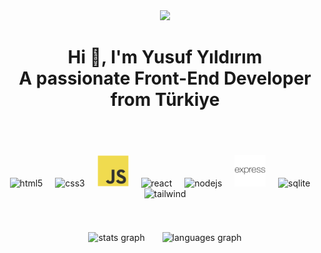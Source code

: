 
<div align="center">
  <img width="500" src="https://i.pinimg.com/originals/89/2a/b7/892ab776279414977933b566575cf62d.gif"  />
</div>
<div >
<h1 align="center">Hi 👋, I'm Yusuf Yıldırım <br/> A passionate Front-End Developer from Türkiye</h1>
</div>

<img height="50" />

<div align="center"> 
  
<img src="https://cdn.jsdelivr.net/gh/devicons/devicon@latest/icons/html5/html5-original.svg" alt="html5" width="50" height="50"/>
<img width="12" />
<img src="https://cdn.jsdelivr.net/gh/devicons/devicon@latest/icons/css3/css3-original.svg" alt="css3" width="50" height="50"/>
<img width="12" />
<img src="https://raw.githubusercontent.com/devicons/devicon/master/icons/javascript/javascript-original.svg" alt="javascript" width="50" height="50"/>
<img width="12" />
<img src="https://cdn.jsdelivr.net/gh/devicons/devicon@latest/icons/react/react-original-wordmark.svg"  alt="react" width="50" height="50"/>
<img width="12" />
<img src="https://cdn.jsdelivr.net/gh/devicons/devicon@latest/icons/nodejs/nodejs-original-wordmark.svg" alt="nodejs" width="50" height="50"/>
<img width="12" />
<img src="https://raw.githubusercontent.com/devicons/devicon/master/icons/express/express-original-wordmark.svg" alt="express" width="50" height="50"/>
<img width="12" />
<img src="https://cdn.jsdelivr.net/gh/devicons/devicon@latest/icons/sqlite/sqlite-original.svg" alt="sqlite" width="50" height="50"/>
<img width="12" />
<img src="https://www.vectorlogo.zone/logos/tailwindcss/tailwindcss-icon.svg" alt="tailwind" width="50" height="50"/>

</div>

<img height="50" />

<div align="center">
  
<img src="https://github-readme-stats.vercel.app/api?username=yusufyildirimyy&hide_title=false&hide_rank=false&show_icons=true&include_all_commits=true&count_private=true&disable_animations=false&locale=en&theme=github_dark" height="170" alt="stats graph"  />
<img width="20" />

<img src="https://github-readme-stats.vercel.app/api/top-langs?username=yusufyildirimyy&locale=en&hide_title=false&layout=compact&card_width=320&langs_count=5&theme=github_dark&hide_border=false" height="170" alt="languages graph"  />

</div>
